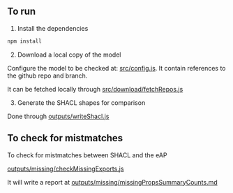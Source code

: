 ## To run

1. Install the dependencies

```sh
npm install
```

2. Download a local copy of the model

Configure the model to be checked at: [src/config.js](../src/config.js). It contain references to the github repo and branch.

It can be fetched locally through [src/download/fetchRepos.js](../src/download/fetchRepos.js)

3. Generate the SHACL shapes for comparison

Done through [outputs/writeShacl.js](../outputs/writeShacl.js)

## To check for mistmatches

To check for mistmatches between SHACL and the eAP 

[outputs/missing/checkMissingExports.js](./missing/checkMissingExports.js)

It will write a report at [outputs/missing/missingPropsSummaryCounts.md](./missing/missingPropsSummaryCounts.md)
